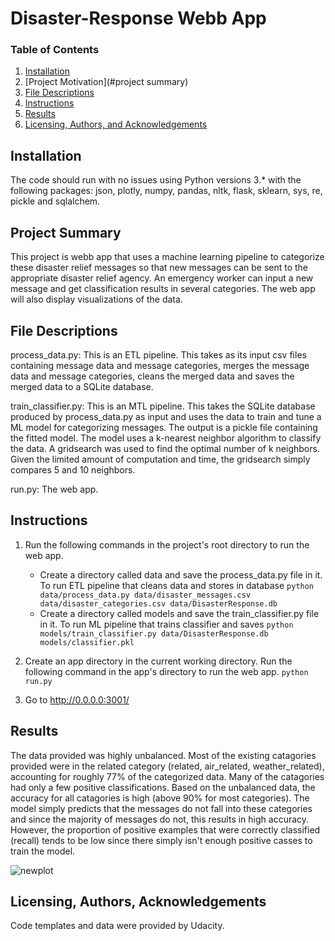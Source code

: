 # Disaster-Response Webb App

### Table of Contents

1. [Installation](#installation)
2. [Project Motivation](#project summary)
3. [File Descriptions](#files)
4. [Instructions](#instructions)
5. [Results](#results)
6. [Licensing, Authors, and Acknowledgements](#licensing)

## Installation <a name="installation"></a>

The code should run with no issues using Python versions 3.* with the following packages: json, plotly, numpy, pandas, nltk, flask, sklearn, sys, re, pickle and sqlalchem.

## Project Summary<a name="project summary"></a>

This project is webb app that uses a machine learning pipeline to categorize these disaster relief messages so that new messages can be sent to the appropriate disaster relief agency. An emergency worker can input a new message and get classification results in several categories. The web app will also display visualizations of the data.

## File Descriptions <a name="files"></a>

process_data.py: This is an ETL pipeline. This takes as its input csv files containing message data and message categories, merges the message data and message categories, cleans the merged data and saves the merged data to a SQLite database.

train_classifier.py: This is an MTL pipeline. This takes the SQLite database produced by process_data.py as input and uses the data to train and tune a ML model for categorizing messages. The output is a pickle file containing the fitted model. The model uses a k-nearest neighbor algorithm to classify the data. A gridsearch was used to find the optimal number of k neighbors. Given the limited amount of computation and time, the gridsearch simply compares 5 and 10 neighbors.

run.py: The web app.

## Instructions <a name="instructions"></a>

1. Run the following commands in the project's root directory to run the web app.

    - Create a directory called data and save the process_data.py file in it. To run ETL pipeline that cleans data and stores in database
        `python data/process_data.py data/disaster_messages.csv data/disaster_categories.csv data/DisasterResponse.db`
    - Create a directory called models and save the train_classifier.py file in it. To run ML pipeline that trains classifier and saves
        `python models/train_classifier.py data/DisasterResponse.db models/classifier.pkl`

2. Create an app directory in the current working directory. Run the following command in the app's directory to run the web app.
    `python run.py`

3. Go to http://0.0.0.0:3001/

## Results

The data provided was highly unbalanced. Most of the existing catagories provided were in the related category (related, air_related, weather_related), accounting for roughly 77% of the categorized data. Many of the catagories had only a few positive classifications. Based on the unbalanced data, the accuracy for all catagories is high (above 90% for most categories). The model simply predicts that the messages do not fall into these categories and since the majority of messages do not, this results in high accuracy. However, the proportion of positive examples that were correctly classified (recall) tends to be low since there simply isn't enough positive casses to train the model.

![newplot](https://user-images.githubusercontent.com/91521736/150093300-ab54a06e-9c96-44bd-858f-3f0cbee32e7d.png)

## Licensing, Authors, Acknowledgements<a name="licensing"></a>

Code templates and data were provided by Udacity.
